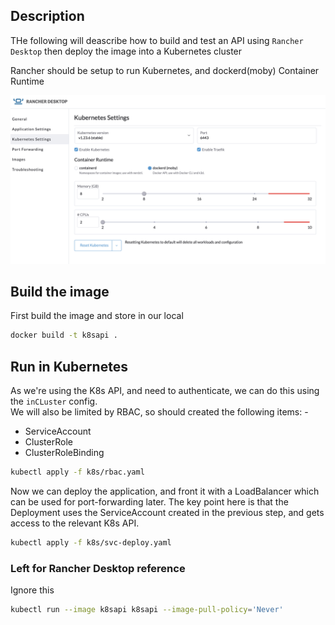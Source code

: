 ## Description
THe following will deascribe how to build and test an API using `Rancher Desktop` then deploy the image into a Kubernetes cluster

Rancher should be setup to run Kubernetes, and dockerd(moby) Container Runtime

![Rancher Desktop](images/rancher.png)
## Build the image
First build the image and store in our local 

``` bash
docker build -t k8sapi .
```

## Run in Kubernetes
As we're using the K8s API,  and need to authenticate, we can do this using the `inCLuster` config.   
We will also be limited by RBAC, so should created the following items: -
- ServiceAccount
- ClusterRole
- ClusterRoleBinding

``` bash
kubectl apply -f k8s/rbac.yaml
```

Now we can deploy the application, and front it with a LoadBalancer which can be used for port-forwarding later.  The key point here is that the Deployment uses the ServiceAccount created in the previous step, and gets access to the relevant K8s API.

``` bash
kubectl apply -f k8s/svc-deploy.yaml
```






### Left for Rancher Desktop reference
Ignore this
``` bash
kubectl run --image k8sapi k8sapi --image-pull-policy='Never'
```